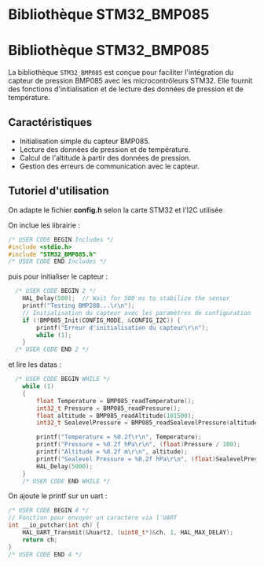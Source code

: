 # Bibliothèque STM32_BMP085

# Bibliothèque STM32_BMP085

La bibliothèque `STM32_BMP085` est conçue pour faciliter l'intégration du capteur de pression BMP085 avec les microcontrôleurs STM32. Elle fournit des fonctions d'initialisation et de lecture des données de pression et de température.

## Caractéristiques

- Initialisation simple du capteur BMP085.
- Lecture des données de pression et de température.
- Calcul de l'altitude à partir des données de pression.
- Gestion des erreurs de communication avec le capteur.

## Tutoriel d'utilisation

On adapte le fichier **config.h** selon la carte STM32 et l'I2C utilisée

On inclue les librairie :

```c
/* USER CODE BEGIN Includes */
#include <stdio.h>
#include "STM32_BMP085.h"
/* USER CODE END Includes */
```

puis pour initialiser le capteur :

```c
  /* USER CODE BEGIN 2 */
	HAL_Delay(500);  // Wait for 500 ms to stabilize the sensor
	printf("Testing BMP280...\r\n");
	// Initialisation du capteur avec les paramètres de configuration
	if (!BMP085_Init(CONFIG_MODE, &CONFIG_I2C)) {
		printf("Erreur d'initialisation du capteur\r\n");
		while (1);
	}
  /* USER CODE END 2 */
```

et lire les datas :

```c
  /* USER CODE BEGIN WHILE */
	while (1)
	{
		float Temperature = BMP085_readTemperature();
		int32_t Pressure = BMP085_readPressure();
		float altitude = BMP085_readAltitude(101500);
		int32_t SealevelPressure = BMP085_readSealevelPressure(altitude);

		printf("Temperature = %0.2f\r\n", Temperature);
		printf("Pressure = %0.2f hPa\r\n", (float)Pressure / 100);
		printf("Altitude = %0.2f m\r\n", altitude);
		printf("Sealevel Pressure = %0.2f hPa\r\n", (float)SealevelPressure / 100);
		HAL_Delay(5000);
	}
    /* USER CODE END WHILE */
```

On ajoute le printf sur un uart :

```c
/* USER CODE BEGIN 4 */
// Fonction pour envoyer un caractère via l'UART
int __io_putchar(int ch) {
    HAL_UART_Transmit(&huart2, (uint8_t*)&ch, 1, HAL_MAX_DELAY);
    return ch;
}
/* USER CODE END 4 */
```
